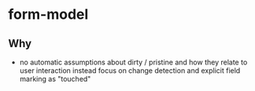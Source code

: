 # form-model



## Why
 - no automatic assumptions about dirty / pristine and how they relate to user interaction instead focus on change detection and explicit field marking as "touched"
